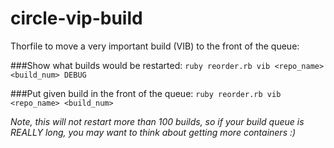# circle-vip-build
Thorfile to move a very important build (VIB) to the front of the queue:

###Show what builds would be restarted:
```ruby reorder.rb vib <repo_name> <build_num> DEBUG```

###Put given build in the front of the queue:
```ruby reorder.rb vib <repo_name> <build_num>```

*Note, this will not restart more than 100 builds, so if your build queue is REALLY long, you may want to think about getting more containers :)*
